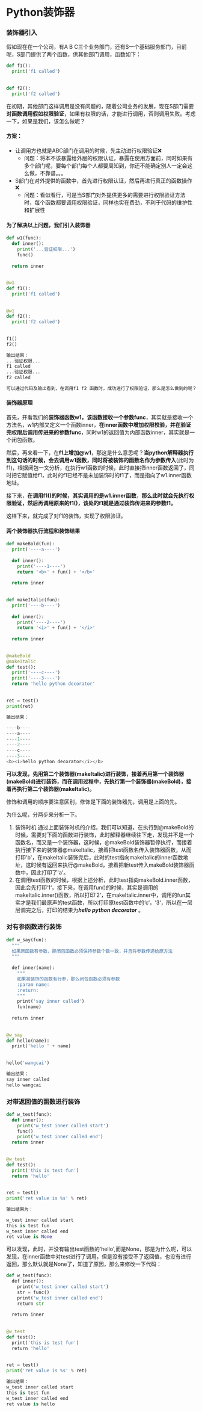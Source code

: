 # Python装饰器

### **装饰器引入**

假如现在在一个公司，有A B C三个业务部门，还有S一个基础服务部门，目前呢，S部门提供了两个函数，供其他部门调用，函数如下：

```python
def f1():
  print('f1 called')
 
 
def f2():
  print('f2 called')
```

在初期，其他部门这样调用是没有问题的，随着公司业务的发展，现在S部门需要**对函数调用假如权限验证**，如果有权限的话，才能进行调用，否则调用失败。考虑一下，如果是我们，该怎么做呢？

#### 方案：

- 让调用方也就是ABC部门在调用的时候，先主动进行权限验证❌
  - 问题：将本不该暴露给外层的权限认证，暴露在使用方面前，同时如果有多个部门呢，要每个部门每个人都要周知到，你还不能确定别人一定会这么做，不靠谱。。。
- S部门在对外提供的函数中，首先进行权限认证，然后再进行真正的函数操作❌
  - 问题：看似看行，可是当S部门对外提供更多的需要进行权限验证方法时，每个函数都要调用权限验证，同样也实在费劲，不利于代码的维护性和扩展性

#### 为了解决以上问题，我们引入装饰器

```python
def w1(func):
  def inner():
    print('...验证权限...')
    func()
 
  return inner
 
 
@w1
def f1():
  print('f1 called')
 
 
@w1
def f2():
  print('f2 called')
 
 
f1()
f2()

输出结果：
...验证权限...
f1 called
...验证权限...
f2 called

可以通过代码及输出看到，在调用f1 f2 函数时，成功进行了权限验证，那么是怎么做到的呢？其实这里就使用到了装饰器，通过定义一个闭包函数w1，在我们调用函数上通过关键词@w1，这样就对f1 f2函数完成了装饰。
```

#### 装饰器原理

首先，开看我们的**装饰器函数w1，该函数接收一个参数func**，其实就是接收一个方法名，w1内部又定义一个函数inner，**在inner函数中增加权限校验，并在验证完权限后调用传进来的参数func**，同时w1的返回值为内部函数inner，其实就是一个闭包函数。

然后，再来看一下，在**f1上增加@w1**，那这是什么意思呢？**当python解释器执行到这句话的时候，会去调用w1函数，同时将被装饰的函数名作为参数传入**(此时为f1)，根据闭包一文分析，在执行w1函数的时候，此时直接把inner函数返回了，同时把它赋值给f1，此时的f1已经不是未加装饰时的f1了，而是指向了w1.inner函数地址。

接下来，**在调用f1()的时候，其实调用的是w1.inner函数**，**那么此时就会先执行权限验证，然后再调用原来的f1()，该处的f1就是通过装饰传进来的参数f1。**

这样下来，就完成了对f1的装饰，实现了权限验证。



#### **两个装饰器执行流程和装饰结果**

```python
def makeBold(fun):
  print('----a----')
 
  def inner():
    print('----1----')
    return '<b>' + fun() + '</b>'
 
  return inner
 
 
def makeItalic(fun):
  print('----b----')
 
  def inner():
    print('----2----')
    return '<i>' + fun() + '</i>'
 
  return inner
 
 
@makeBold
@makeItalic
def test():
  print('----c----')
  print('----3----')
  return 'hello python decorator'
 
 
ret = test()
print(ret)

输出结果：

----b----
----a----
----1----
----2----
----c----
----3----
<b><i>hello python decorator</i></b>
```

**可以发现，先用第二个装饰器(makeItalic)进行装饰，接着再用第一个装饰器(makeBold)进行装饰，而在调用过程中，先执行第一个装饰器(makeBold)，接着再执行第二个装饰器(makeItalic)。**



修饰和调用的顺序要注意区别，修饰是下面的装饰器先，调用是上面的先。

为什么呢，分两步来分析一下。

1. 装饰时机 通过上面装饰时机的介绍，我们可以知道，在执行到@makeBold的时候，需要对下面的函数进行装饰，此时解释器继续往下走，发现并不是一个函数名，而又是一个装饰器，这时候，@makeBold装饰器暂停执行，而接着执行接下来的装饰器@makeItalic，接着把test函数名传入装饰器函数，从而打印'b'，在makeItalic装饰完后，此时的test指向makeItalic的inner函数地址，这时候有返回来执行@makeBold，接着把新test传入makeBold装饰器函数中，因此打印了'a'。
2. 在调用test函数的时候，根据上述分析，此时test指向makeBold.inner函数，因此会先打印‘1‘，接下来，在调用fun()的时候，其实是调用的makeItalic.inner()函数，所以打印‘2‘，在makeItalic.inner中，调用的fun其实才是我们最原声的test函数，所以打印原test函数中的‘c‘，‘3‘，所以在一层层调完之后，打印的结果为<b><i>hello python decorator</i></b> 。



### **对有参函数进行装饰**

```python
def w_say(fun):
  """
  如果原函数有参数，那闭包函数必须保持参数个数一致，并且将参数传递给原方法
  """
 
  def inner(name):
    """
    如果被装饰的函数有行参，那么闭包函数必须有参数
    :param name:
    :return:
    """
    print('say inner called')
    fun(name)
 
  return inner
 
 
@w_say
def hello(name):
  print('hello ' + name)
 
 
hello('wangcai')

输出结果：
say inner called
hello wangcai
```





### 对带返回值的函数进行装饰

```python
def w_test(func):
  def inner():
    print('w_test inner called start')
    func()
    print('w_test inner called end')
  return inner
 
 
@w_test
def test():
  print('this is test fun')
  return 'hello'
 
 
ret = test()
print('ret value is %s' % ret)

输出结果为：

w_test inner called start
this is test fun
w_test inner called end
ret value is None
```

可以发现，此时，并没有输出test函数的‘hello',而是None，那是为什么呢，可以发现，在inner函数中对test进行了调用，但是没有接受不了返回值，也没有进行返回，那么默认就是None了，知道了原因，那么来修改一下代码：

```python
def w_test(func):
  def inner():
    print('w_test inner called start')
    str = func()
    print('w_test inner called end')
    return str
 
  return inner
 
 
@w_test
def test():
  print('this is test fun')
  return 'hello'
 
 
ret = test()
print('ret value is %s' % ret)

输出结果：
w_test inner called start
this is test fun
w_test inner called end
ret value is hello
```